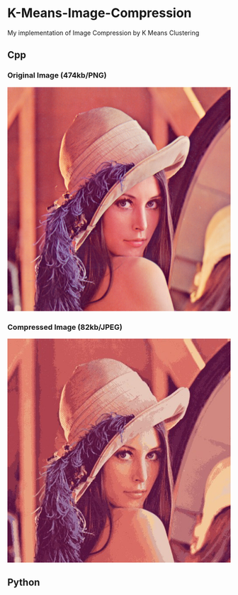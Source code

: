 # K-Means-Image-Compression

My implementation of Image Compression by K Means Clustering

## Cpp

### Original Image (474kb/PNG)

![PNG](./assets/Lenna.png)

### Compressed Image (82kb/JPEG)

![JPEG](./src/cpp/out/Lenna_k16_q90.jpg)

## Python

